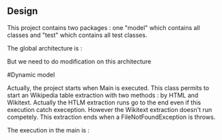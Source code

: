 ## Design 

This project contains two packages : one "model" which contains all classes and "test" which contains all test classes.

The global architecture is : 



<Insert Diagramme de class>
  
  
  But we need to do modification on this architecture
  
  
  #Dynamic model
  
Actually, the project starts when Main is executed. This class permits to start an Wikipedia table extraction with two methods : by HTML and Wikitext. Actually the HTLM extraction runs go to the end even if this execution catch exeception. However the Wikitext extraction doesn't run competely. This extraction ends when a FileNotFoundException is throws.

The execution in the main is :
